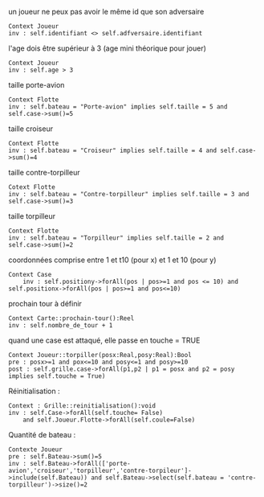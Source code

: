 
un joueur ne peux pas avoir le même id que son adversaire
```ocl
Context Joueur
inv : self.identifiant <> self.adfversaire.identifiant
```

l'age dois être supérieur à 3 (age mini théorique pour jouer) 
```ocl
Context Joueur
inv : self.age > 3 
```

taille porte-avion
```ocl
Context Flotte
inv : self.bateau = "Porte-avion" implies self.taille = 5 and self.case->sum()=5
```

taille croiseur 
```ocl
Context Flotte
inv : self.bateau = "Croiseur" implies self.taille = 4 and self.case->sum()=4
```

taille contre-torpilleur
```ocl
Cotext Flotte
inv : self.bateau = "Contre-torpilleur" implies self.taille = 3 and self.case->sum()=3
```

taille torpilleur 
```ocl
Context Flotte
inv : self.bateau = "Torpilleur" implies self.taille = 2 and self.case->sum()=2
```

coordonnées comprise entre 1 et t10 (pour x) et 1 et 10 (pour y)
```ocl
Context Case 
	inv : self.positiony->forAll(pos | pos>=1 and pos <= 10) and self.positionx->forAll(pos | pos>=1 and pos<=10)
```

prochain tour à définir
```ocl
Context Carte::prochain-tour():Reel
inv : self.nombre_de_tour + 1
```

quand une case est attaqué, elle passe en touche = TRUE
```ocl
Context Joueur::torpiller(posx:Real,posy:Real):Bool
pre : posx>=1 and pox<=10 and posy<=1 and posy>=10
post : self.grille.case->forAll(p1,p2 | p1 = posx and p2 = posy implies self.touche = True) 
```

Réinitialisation :
```ocl
Context : Grille::reinitialisation():void
inv : self.Case->forAll(self.touche= False) 
	and self.Joueur.Flotte->forAll(self.coule=False)
```

Quantité de bateau : 
```ocl
Contexte Joueur
pre : self.Bateau->sum()=5
inv : self.Bateau->forAll(['porte-avion','croiseur','torpilleur','contre-torpileur']->include(self.Bateau)) and self.Bateau->select(self.bateau = 'contre-torpilleur')->size()=2
```